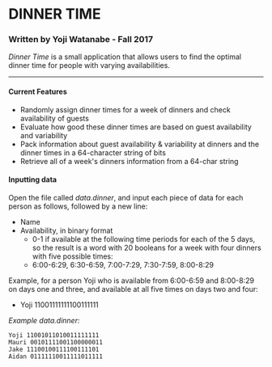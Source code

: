 # DINNER TIME
### Written by Yoji Watanabe - Fall 2017
_Dinner Time_ is a small application that allows users to find the optimal dinner time for people with varying availabilities.
***

#### Current Features
* Randomly assign dinner times for a week of dinners and check availability of guests
* Evaluate how good these dinner times are based on guest availability and variability
* Pack information about guest availability & variability at dinners and the dinner times in a 64-character string of bits
* Retrieve all of a week's dinners information from a 64-char string

#### Inputting data

Open the file called _data.dinner_, and input each piece of data for each person as follows, followed by a new line:
* Name
* Availability, in binary format
	* 0-1 if available at the following time periods for each of the 5 days, so the result is a word with 20 booleans for a week with four dinners with five possible times:
	* 6:00-6:29, 6:30-6:59, 7:00-7:29, 7:30-7:59, 8:00-8:29

Example, for a person Yoji who is available from 6:00-6:59 and 8:00-8:29 on days one and three, and available at all five times on days two and four:
* Yoji 11001111111100111111

*Example _data.dinner_:*
```
Yoji 11001011010011111111
Mauri 00101111001100000011
Jake 11100100111100111101
Aidan 01111110011111011111
```
